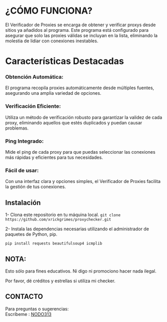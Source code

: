 
# ¿CÓMO FUNCIONA?

El Verificador de Proxies se encarga de obtener y verificar proxys desde sitios ya añadidos al programa. Este programa está configurado para asegurar que solo las proxies válidas se incluyan en la lista, eliminando la molestia de lidiar con conexiones inestables.  
 

# Características Destacadas

### Obtención Automática:

El programa recopila proxies automáticamente desde múltiples fuentes, asegurando una amplia variedad de opciones.

### Verificación Eficiente:

Utiliza un método de verificación robusto para garantizar la validez de cada proxy, eliminando aquellos que estés duplicados y puedan causar problemas.

### Ping Integrado:

Mide el ping de cada proxy para que puedas seleccionar las conexiones más rápidas y eficientes para tus necesidades.

### Fácil de usar:
Con una interfaz clara y opciones simples, el Verificador de Proxies facilita la gestión de tus conexiones.


## Instalación
1- Clona este repositorio en tu máquina local.
```git clone https://github.com/xrickgrimes/proxychecker.git```

2- Instala las dependencias necesarias utilizando el administrador de paquetes de Python, pip.

```pip install requests beautifulsoup4 icmplib```

## NOTA:

Esto sólo para fines educativos. Ni digo ni promociono hacer nada ilegal.

Por favor, dé créditos y estrellas si utiliza mi checker.  

## CONTACTO

 Para preguntas o sugerencias:  
        Escríbeme : [NODO313](https://www.nodo313.net/miembros/rickgrimes.102837/)
